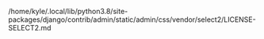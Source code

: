 /home/kyle/.local/lib/python3.8/site-packages/django/contrib/admin/static/admin/css/vendor/select2/LICENSE-SELECT2.md